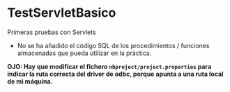 # TestServletBasico
Primeras pruebas con Servlets


* No se ha añadido el código SQL de los procedimientos / funciones almacenadas que pueda utilizar en la práctica.

**OJO: Hay que modificar el fichero `nbproject/project.properties` para indicar la ruta correcta del driver de odbc, porque 
apunta a una ruta local de mi máquina.** 

